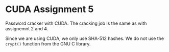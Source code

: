 # CUDA Assignment 5
Password cracker with CUDA. The cracking job is the same as with assignemnt 2 and 4.

Since we are using CUDA, we only use SHA-512 hashes. We do not use the `crypt()` function from the GNU C library.
